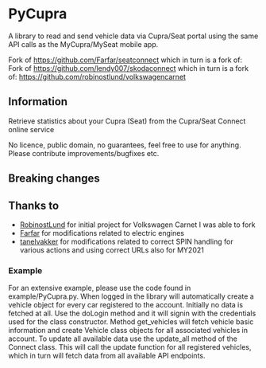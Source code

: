 # PyCupra

A library to read and send vehicle data via Cupra/Seat portal using the same API calls as the MyCupra/MySeat mobile app.

Fork of https://github.com/Farfar/seatconnect which in turn is a fork of:
Fork of https://github.com/lendy007/skodaconnect which in turn is a fork of:
https://github.com/robinostlund/volkswagencarnet

## Information

Retrieve statistics about your Cupra (Seat) from the Cupra/Seat Connect online service

No licence, public domain, no guarantees, feel free to use for anything. Please contribute improvements/bugfixes etc.

## Breaking changes

## Thanks to

- [RobinostLund](https://github.com/robinostlund/volkswagencarnet) for initial project for Volkswagen Carnet I was able to fork
- [Farfar](https://github.com/Farfar) for modifications related to electric engines
- [tanelvakker](https://github.com/tanelvakker) for modifications related to correct SPIN handling for various actions and using correct URLs also for MY2021

### Example

For an extensive example, please use the code found in example/PyCupra.py.
When logged in the library will automatically create a vehicle object for every car registered to the account. Initially no data is fetched at all. Use the doLogin method and it will signin with the credentials used for the class constructor.
Method get_vehicles will fetch vehicle basic information and create Vehicle class objects for all associated vehicles in account.
To update all available data use the update_all method of the Connect class. This will call the update function for all registered vehicles, which in turn will fetch data from all available API endpoints.



